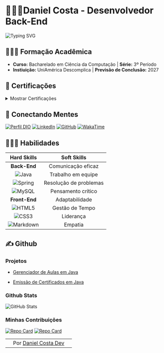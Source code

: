 #  👨🏾‍💻Daniel Costa - Desenvolvedor Back-End

![Typing SVG](https://readme-typing-svg.demolab.com?font=Poppins&size=44&height=100&duration=1600&pause=1000&color=1e5ad1&width=750&lines=Ol%C3%A1%2C+espero+que+esteja+bem!;Estamos+a+um+passo+do+futuro.;Vamos+mudar+o+mundo%3F)

## 👨🏾‍🎓 Formação Acadêmica

- **Curso:** Bacharelado em Ciência da Computação | **Série:** 3º Período
- **Instiuição:** UniAmérica Descomplica | **Previsão de Conclusão:** 2027

## 📜 Certificações

<details><summary>Mostrar Certificações</summary>

- **Programing Basics - UniAmérica – Descomplica Digital**
*(Análise e Levantamento de Requisitos de Software / Criação de Aplicações e
Sistemas)*
- **Arquitetura e Organização de Computadores - UniAmérica – Descomplica Digital**
*(Arquitetura de Computadores do Século XXI / Coaching e Planejamento de Carreira /
Comunicação Empresarial)*
- **Object Oriented Developer - UniAmérica – Descomplica Digital**
*(Design de Software / Matemática Diferencial Aplicada / Programação Extrema)*
</details>

## 🛜 Conectando Mentes

[![Perfil DIO](https://img.shields.io/badge/-%20Perfil%20na%20DIO-30A3DC?style=for-the-badge)](https://www.dio.me/users/danielcostamarketing)
[![LinkedIn](https://img.shields.io/badge/LinkedIn-0077B5?style=for-the-badge&logo=linkedin&logoColor=white)](https://www.linkedin.com/in/danielcostadev/)
[![GitHub](https://img.shields.io/badge/GitHub-100000?style=for-the-badge&logo=github&logoColor=white)](https://github.com/danielcostadev)
[![WakaTime](https://img.shields.io/badge/WakaTime-000000?style=for-the-badge&logo=WakaTime&logoColor=white
)](https://wakatime.com/@danielcostadev)

## 🤹🏾‍♂️ Habilidades
|**Hard Skills**|**Soft Skills**|
| :------: |:----------:|
|**Back-End**|Comunicação eficaz|
|![Java](https://img.shields.io/badge/java-%23ED8B00.svg?style=for-the-badge&logo=openjdk&logoColor=white)|Trabalho em equipe|
|![Spring](https://img.shields.io/badge/spring-%236DB33F.svg?style=for-the-badge&logo=spring&logoColor=white)|Resolução de problemas| 
|![MySQL](https://img.shields.io/badge/MySQL-00000F?style=for-the-badge&logo=mysql&logoColor=white)|Pensamento crítico| 
**Front-End**|Adaptabilidade|
![HTML5](https://img.shields.io/badge/HTML5-E34F26?style=for-the-badge&logo=html5&logoColor=white)|Gestão de Tempo|
![CSS3](https://img.shields.io/badge/CSS3-1572B6?style=for-the-badge&logo=css3&logoColor=white)|Liderança|
![Markdown](https://img.shields.io/badge/Markdown-000?style=for-the-badge&logo=markdown)|Empatia|

## ✍️ Github

### Projetos

- [Gerenciador de Aulas em Java](https://github.com/danielcostadev/java/tree/main/gerenciador-de-cursos)

- [Emissão de Certificados em Java](https://github.com/danielcostadev/emissaoCertificados)

### Github Stats
![GitHub Stats](https://github-readme-stats.vercel.app/api?username=danielcostadev&theme=transparent&bg_color=000&border_color=30A3DC&show_icons=true&icon_color=30A3DC&title_color=E94D5F&text_color=FFF&hide_title=true&hide=stars)

### Minhas Contribuições

[![Repo Card](https://github-readme-stats.vercel.app/api/pin/?username=danielcostadev&repo=java&bg_color=000&border_color=30A3DC&show_icons=true&icon_color=30A3DC&title_color=E94D5F&text_color=FFF)](https://github.com/danielcostadev/java)
[![Repo Card](https://github-readme-stats.vercel.app/api/pin/?username=danielcostadev&repo=dio-lab-open-source&bg_color=000&border_color=30A3DC&show_icons=true&icon_color=30A3DC&title_color=E94D5F&text_color=FFF)](https://github.com/danielcostadev/dio-lab-open-source)


| |||
|:--:|:--:|:--:|
||Por  [Daniel Costa Dev](mailto:danielcostamarketing@gmail.com) ||
